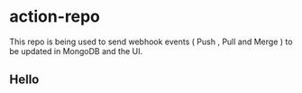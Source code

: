 # action-repo
This repo is being used to send webhook events ( Push , Pull and Merge ) to be updated in MongoDB and the UI. 



## Hello
